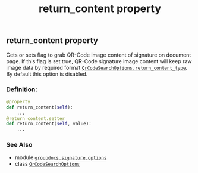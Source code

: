 ﻿---
title: return_content property
second_title: GroupDocs.Signature for Python via .NET API References
description: 
type: docs
url: /python-net/groupdocs.signature.options/qrcodesearchoptions/return_content/
is_root: false
weight: 90
---

## return_content property


Gets or sets flag to grab QR-Code image content of signature on document page.
If this flag is set true, QR-Code signature image content will keep raw image data by required format [`QrCodeSearchOptions.return_content_type`](/signature/python-net/groupdocs.signature.options/qrcodesearchoptions#return_content_type).
By default this option is disabled.
### Definition:
```python
@property
def return_content(self):
    ...
@return_content.setter
def return_content(self, value):
    ...
```

### See Also
* module [`groupdocs.signature.options`](../../)
* class [`QrCodeSearchOptions`](/signature/python-net/groupdocs.signature.options/qrcodesearchoptions)
